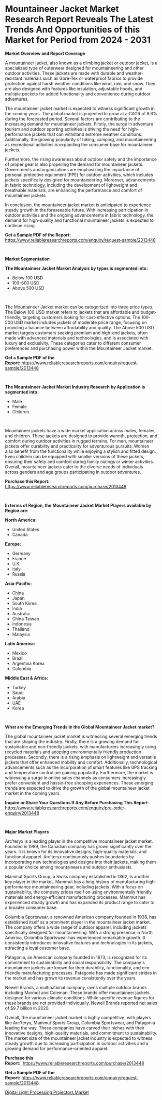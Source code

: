 <p><h1>Mountaineer Jacket Market Research Report Reveals The Latest Trends And Opportunities of this Market for Period from 2024 - 2031</h1></p><p><strong>Market Overview and Report Coverage</strong></p>
<p><p>A mountaineer jacket, also known as a climbing jacket or outdoor jacket, is a specialized type of outerwear designed for mountaineering and other outdoor activities. These jackets are made with durable and weather-resistant materials such as Gore-Tex or waterproof fabrics to provide protection against harsh weather conditions like wind, rain, and snow. They are also designed with features like insulation, adjustable hoods, and multiple pockets for added functionality and convenience during outdoor adventures.</p><p>The mountaineer jacket market is expected to witness significant growth in the coming years. The global market is projected to grow at a CAGR of 8.6% during the forecasted period. Several factors are contributing to the increasing demand for mountaineer jackets. Firstly, the surge in adventure tourism and outdoor sporting activities is driving the need for high-performance jackets that can withstand extreme weather conditions. Additionally, the growing popularity of hiking, camping, and mountaineering as recreational activities is expanding the consumer base for mountaineer jackets.</p><p>Furthermore, the rising awareness about outdoor safety and the importance of proper gear is also propelling the demand for mountaineer jackets. Governments and organizations are emphasizing the importance of personal protective equipment (PPE) for outdoor activities, which includes jackets specifically designed for mountaineering. Moreover, advancements in fabric technology, including the development of lightweight and breathable materials, are enhancing the performance and comfort of mountaineer jackets.</p><p>In conclusion, the mountaineer jacket market is anticipated to experience steady growth in the foreseeable future. With increasing participation in outdoor activities and the ongoing advancements in fabric technology, the demand for high-quality and functional mountaineer jackets is expected to continue rising.</p></p>
<p><strong>Get a Sample PDF of the Report:</strong> <a href="https://www.reliableresearchreports.com/enquiry/request-sample/2013448">https://www.reliableresearchreports.com/enquiry/request-sample/2013448</a></p>
<p>&nbsp;</p>
<p><strong>Market Segmentation</strong></p>
<p><strong>The Mountaineer Jacket Market Analysis by types is segmented into:</strong></p>
<p><ul><li>Below 100 USD</li><li>100-500 USD</li><li>Above 500 USD</li></ul></p>
<p>&nbsp;</p>
<p><p>The Mountaineer Jacket market can be categorized into three price types. The Below 100 USD market refers to jackets that are affordable and budget-friendly, targeting customers looking for cost-effective options. The 100-500 USD market includes jackets of moderate price range, focusing on providing a balance between affordability and quality. The Above 500 USD market targets customers seeking premium and high-end jackets, often made with advanced materials and technologies, and is associated with luxury and exclusivity. These categories cater to different consumer preferences and purchasing power within the Mountaineer Jacket market.</p></p>
<p><strong>Get a Sample PDF of the Report:</strong>&nbsp;<a href="https://www.reliableresearchreports.com/enquiry/request-sample/2013448">https://www.reliableresearchreports.com/enquiry/request-sample/2013448</a></p>
<p>&nbsp;</p>
<p><strong>The Mountaineer Jacket Market Industry Research by Application is segmented into:</strong></p>
<p><ul><li>Male</li><li>Female</li><li>Children</li></ul></p>
<p>&nbsp;</p>
<p><p>Mountaineer jackets have a wide market application across males, females, and children. These jackets are designed to provide warmth, protection, and comfort during outdoor activities in rugged terrains. For men, mountaineer jackets offer durability and practicality for adventurous pursuits. Women also benefit from the functionality while enjoying a stylish and fitted design. Even children can be equipped with smaller versions of these jackets, ensuring their safety and comfort during family outings or winter activities. Overall, mountaineer jackets cater to the diverse needs of individuals across genders and age groups participating in outdoor adventures.</p></p>
<p><strong>Purchase this Report:</strong>&nbsp; <a href="https://www.reliableresearchreports.com/purchase/2013448">https://www.reliableresearchreports.com/purchase/2013448</a></p>
<p>&nbsp;</p>
<p><strong>In terms of Region, the Mountaineer Jacket Market Players available by Region are:</strong></p>
<p>
    <p> <strong> North America: </strong>
        <ul>
            <li>United States</li>
            <li>Canada</li>
        </ul>
        </p> 
    <p> <strong> Europe: </strong>
        <ul>
            <li>Germany</li>
            <li>France</li>
            <li>U.K.</li>
            <li>Italy</li>
            <li>Russia</li>
        </ul>
        </p> 
    <p> <strong> Asia-Pacific: </strong>
        <ul>
            <li>China</li>
            <li>Japan</li>
            <li>South Korea</li>
            <li>India</li>
            <li>Australia</li>
            <li>China Taiwan</li>
            <li>Indonesia</li>
            <li>Thailand</li>
            <li>Malaysia</li>
        </ul>
        </p> 
    <p> <strong> Latin America: </strong>
        <ul>
            <li>Mexico</li>
            <li>Brazil</li>
            <li>Argentina Korea</li>
            <li>Colombia</li>
        </ul>
        </p> 
    <p> <strong> Middle East & Africa: </strong>
        <ul>
            <li>Turkey</li>
            <li>Saudi</li>
            <li>Arabia</li>
            <li>UAE</li>
            <li>Korea</li>
        </ul>
    </p>
    </p>
<p>&nbsp;</p>
<p><strong>What are the Emerging Trends in the Global Mountaineer Jacket market?</strong></p>
<p><p>The global mountaineer jacket market is witnessing several emerging trends that are shaping the industry. Firstly, there is a growing demand for sustainable and eco-friendly jackets, with manufacturers increasingly using recycled materials and adopting environmentally friendly production processes. Secondly, there is a rising emphasis on lightweight and versatile jackets that offer enhanced mobility and comfort. Additionally, technological advancements such as the incorporation of smart features like GPS tracking and temperature control are gaining popularity. Furthermore, the market is witnessing a surge in online sales channels as consumers increasingly prefer convenient and hassle-free shopping experiences. These emerging trends are expected to drive the growth of the global mountaineer jacket market in the coming years.</p></p>
<p><strong>Inquire or Share Your Questions If Any Before Purchasing This Report</strong>- <a href="https://www.reliableresearchreports.com/enquiry/pre-order-enquiry/2013448">https://www.reliableresearchreports.com/enquiry/pre-order-enquiry/2013448</a></p>
<p>&nbsp;</p>
<p><strong>Major Market Players</strong></p>
<p><p>Arc'teryx is a leading player in the competitive mountaineer jacket market. Founded in 1989, the Canadian company has grown significantly over the years. It is known for its innovative designs, high-quality materials, and functional apparel. Arc'teryx continuously pushes boundaries by incorporating new technologies and designs into their jackets, making them a popular choice among mountaineers and outdoor enthusiasts.</p><p>Mammut Sports Group, a Swiss company established in 1862, is another key player in the market. Mammut has a long history of manufacturing high-performance mountaineering gear, including jackets. With a focus on sustainability, the company prides itself on using environmentally friendly materials and energy-efficient manufacturing processes. Mammut has experienced steady growth and has expanded its product range to cater to a broader consumer base.</p><p>Columbia Sportswear, a renowned American company founded in 1938, has established itself as a prominent player in the mountaineer jacket market. The company offers a wide range of outdoor apparel, including jackets specifically designed for mountaineering. With a strong presence in North America, Columbia Sportswear has experienced remarkable growth. It consistently introduces innovative features and technologies in its jackets, attracting a loyal customer base.</p><p>Patagonia, an American company founded in 1973, is recognized for its commitment to sustainability and social responsibility. The company's mountaineer jackets are known for their durability, functionality, and eco-friendly manufacturing processes. Patagonia has made significant strides in the market and has grown its revenue consistently over the years.</p><p>Newell Brands, a multinational company, owns multiple outdoor brands including Marmot and Coleman. These brands offer mountaineer jackets designed for various climatic conditions. While specific revenue figures for these brands are not provided individually, Newell Brands reported net sales of $9.7 billion in 2020.</p><p>Overall, the mountaineer jacket market is highly competitive, with players like Arc'teryx, Mammut Sports Group, Columbia Sportswear, and Patagonia leading the way. These companies have carved their niches with their innovative designs, high-quality materials, and commitment to sustainability. The market size of the mountaineer jacket industry is expected to witness steady growth due to increasing participation in outdoor activities and a growing demand for performance-oriented apparel.</p></p>
<p><strong>Purchase this Report:</strong>&nbsp;&nbsp;<a href="https://www.reliableresearchreports.com/purchase/2013448">https://www.reliableresearchreports.com/purchase/2013448</a></p>
<p></p>
<p><strong>Get a Sample PDF of the Report:</strong>&nbsp;<a href="https://www.reliableresearchreports.com/enquiry/request-sample/2013448">https://www.reliableresearchreports.com/enquiry/request-sample/2013448</a></p>
<p><p><a href="https://github.com/JameTravis/Market-Research-Report-List-3/blob/main/digital-light-processing-projectors-market.md">Digital Light Processing Projectors Market</a></p></p>